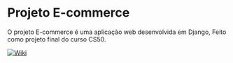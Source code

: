 # Projeto E-commerce

O projeto E-commerce é uma aplicação web desenvolvida em Django, Feito como projeto final do curso CS50.

[![Wiki]([https://img.youtube.com/vi/KK9RXoBdFsI/maxresdefault.jpg)]([[https://youtu.be/KK9RXoBdFsI]([https://youtu.be/erWYy8y6RJE](https://youtu.be/erWYy8y6RJE))](https://youtu.be/erWYy8y6RJE)https://youtu.be/erWYy8y6RJE](https://youtu.be/erWYy8y6RJE)https://youtu.be/erWYy8y6RJE)



